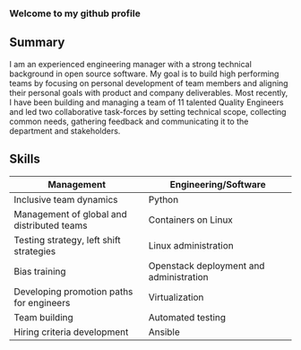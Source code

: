 ### Welcome to my github profile



## Summary
I am an experienced engineering manager with a strong technical background in open source software.
My goal is to build high performing teams by focusing on personal development of team members and aligning their personal goals with product and company deliverables.
Most recently, I have been building and managing a team of 11 talented Quality Engineers and led two collaborative task-forces by setting technical scope, collecting common needs, gathering feedback and communicating it to the department and stakeholders.

## Skills

<div align="center">

| Management | Engineering/Software |
|-------------------|-----------------------------|
| Inclusive team dynamics | Python |
| Management of global and distributed teams | Containers on Linux |
| Testing strategy, left shift strategies | Linux administration |
| Bias training | Openstack deployment and administration |
| Developing promotion paths for engineers | Virtualization |
| Team building | Automated testing |
| Hiring criteria development | Ansible |
</div>


<!--
**EliadCohen/EliadCohen** is a ✨ _special_ ✨ repository because its `README.md` (this file) appears on your GitHub profile.

Here are some ideas to get you started:

- 🔭 I’m currently working on ...
- 🌱 I’m currently learning ...
- 👯 I’m looking to collaborate on ...
- 🤔 I’m looking for help with ...
- 💬 Ask me about ...
- 📫 How to reach me: ...
- 😄 Pronouns: ...
- ⚡ Fun fact: ...
-->
